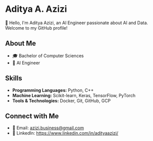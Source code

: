 # Aditya A. Azizi

👋 Hello, I'm Aditya Azizi, an AI Engineer passionate about AI and Data. Welcome to my GitHub profile!

## About Me

- 🎓 Bachelor of Computer Sciences
- 💼 AI Engineer

## Skills

- **Programming Languages:** Python, C++
- **Machine Learning:** Scikit-learn, Keras, TensorFlow, PyTorch
- **Tools & Technologies:** Docker, Git, GitHub, GCP

<!-- ## Projects

### [Project Name 1](Link to Project 1)

Brief description of the project. Highlight your role, the technologies used, and any notable achievements or challenges overcome.

### [Project Name 2](Link to Project 2)

Brief description of the project. Highlight your role, the technologies used, and any notable achievements or challenges overcome.

... -->

## Connect with Me

- 📧 Email: azizi.business@gmail.com
- 💼 LinkedIn: https://www.linkedin.com/in/adityaazizi/
